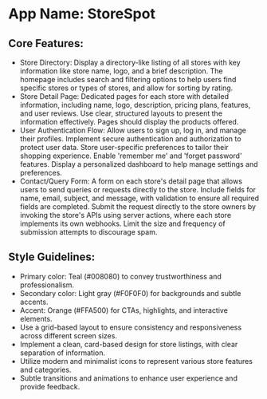 # **App Name**: StoreSpot

## Core Features:

- Store Directory: Display a directory-like listing of all stores with key information like store name, logo, and a brief description. The homepage includes search and filtering options to help users find specific stores or types of stores, and allow for sorting by rating.
- Store Detail Page: Dedicated pages for each store with detailed information, including name, logo, description, pricing plans, features, and user reviews. Use clear, structured layouts to present the information effectively. Pages should display the products offered.
- User Authentication Flow: Allow users to sign up, log in, and manage their profiles. Implement secure authentication and authorization to protect user data. Store user-specific preferences to tailor their shopping experience. Enable 'remember me' and 'forget password' features. Display a personalized dashboard to help manage settings and preferences.
- Contact/Query Form: A form on each store's detail page that allows users to send queries or requests directly to the store. Include fields for name, email, subject, and message, with validation to ensure all required fields are completed. Submit the request directly to the store owners by invoking the store's APIs using server actions, where each store implements its own webhooks. Limit the size and frequency of submission attempts to discourage spam.

## Style Guidelines:

- Primary color: Teal (#008080) to convey trustworthiness and professionalism.
- Secondary color: Light gray (#F0F0F0) for backgrounds and subtle accents.
- Accent: Orange (#FFA500) for CTAs, highlights, and interactive elements.
- Use a grid-based layout to ensure consistency and responsiveness across different screen sizes.
- Implement a clean, card-based design for store listings, with clear separation of information.
- Utilize modern and minimalist icons to represent various store features and categories.
- Subtle transitions and animations to enhance user experience and provide feedback.